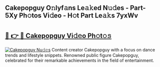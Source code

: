 ## Cakepopguy O𝚗lyf𝚊ns Le𝚊𝚔ed N𝚞𝚍es - Part-5Xy Ph𝚘tos Vi𝚍eo - H𝚘t Part Le𝚊𝚔s 7yxWv

# <h2><a href="http://hf0k0am.feru.top/?c=Cakepopguy">🔗 👉 🔴 Cakepopguy Vi𝚍𝚎o Ph𝚘t𝚘𝚜</a></h2>

[![Cakepopguy Nu𝚍𝚎s](https://i.imgur.com/0TWrTi3.gif)](http://hf0k0am.feru.top/?c=Cakepopguy)
Content creator Cakepopguy with a focus on dance trends and lifestyle snippets. Renowned public figure Cakepopguy, celebrated for their remarkable achievements in the field of entertainment. 
